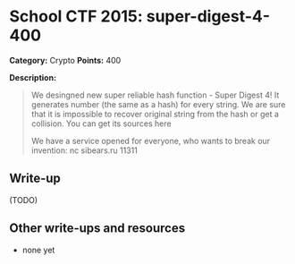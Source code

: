 # School CTF 2015: super-digest-4-400

**Category:** Crypto
**Points:** 400

**Description:**

> We desingned new super reliable hash function - Super Digest 4! It generates number (the same as a hash) for every string. We are sure that it is impossible to recover original string from the hash or get a collision. You can get its sources here
>
> We have a service opened for everyone, who wants to break our invention: nc sibears.ru 11311
## Write-up

(TODO)

## Other write-ups and resources

* none yet
